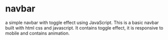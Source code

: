 # navbar
a simple navbar with toggle effect using JavaScript.
This is a basic  navbar built with html css and javascript. It contains toggle effect, it is responsive to mobile and contains animation.

